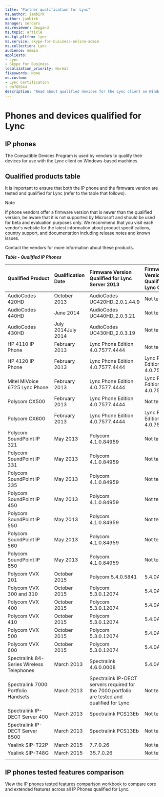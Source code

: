 ```yaml
---
title: "Partner qualification for Lync"
ms.author: jambirk
author: jambirk
manager: serdars
ms.reviewer: dougand
ms.topic: article
ms.tgt.pltfrm: lync
ms.service: skype-for-business-online-admin
ms.collection: Lync
audience: Admin
appliesto:
- Lync
- Skype for Business 
localization_priority: Normal
f1keywords: None
ms.custom:
- Lync Certification
- dn788944
description: "Read about qualified devices for the Lync client on Windows-based machines."
---
```


# Phones and devices qualified for  Lync

## IP phones

The Compatible Devices Program is used by vendors to  qualify their devices for use with the Lync client on Windows-based machines.

## Qualified products table

It is important to ensure that both the IP phone and the firmware version are tested and qualified for Lync (refer to the table that follows).

> [!NOTE]
> If phone vendors offer a firmware version that is newer than the qualified version, be aware that it is not supported by Microsoft and should be used for beta and evaluation purposes only. We recommend that you visit each vendor's website for the latest information about product specifications, country support, and documentation including release notes and known issues. 

Contact the vendors for more information about these products.

***Table - Qualified IP Phones***


| Qualified&nbsp;Product                    | Qualification Date | Firmware Version Qualified for Lync Server 2013                                               | Firmware Version Qualified for Lync Online | Firmware Version Qualified for Lync Server 2010                                               |
|:------------------------------------------|:-------------------|:----------------------------------------------------------------------------------------------|:-------------------------------------------|:----------------------------------------------------------------------------------------------|
| AudioCodes 420HD                          | October 2013       | AudioCodes UC420HD_2.0.1.44.9                                                                 | Not tested                                 | AudioCodes UC420HD_2.0.1.44.9                                                                 |
| AudioCodes 440HD                          | June 2014          | AudioCodes UC440HD_2.0.3.21                                                                   | Not tested                                 | AudioCodes UC440HD_2.0.3.21                                                                   |
| AudioCodes 430HD                          | July 2014July 2014 | AudioCodes UC430HD_2.0.3.19                                                                   | Not tested                                 |                                                                                               |
| HP 4110 IP Phone                          | February 2013      | Lync Phone Edition 4.0.7577.4444                                                              | Not tested                                 |                                                                                               |
| HP 4120 IP Phone                          | February 2013      | Lync Phone Edition 4.0.7577.4444                                                              | Lync Phone Edition 4.0.7577.4444           | Lync Phone Edition 4.0.7577.4444                                                              |
| Mitel MiVoice 6725 Lync Phone             | February 2013      | Lync Phone Edition 4.0.7577.4444                                                              | Lync Phone Edition 4.0.7577.4444           | Lync Phone Edition 4.0.7577.4444                                                              |
| Polycom CX500                             | February 2013      | Lync Phone Edition 4.0.7577.4444                                                              | Not tested                                 | Lync Phone Edition 4.0.7577.4444                                                              |
| Polycom CX600                             | February 2013      | Lync Phone Edition 4.0.7577.4444                                                              | Lync Phone Edition 4.0.7577.4444           | Lync Phone Edition 4.0.7577.4444                                                              |
| Polycom SoundPoint IP 321                 | May 2013           | Polycom 4.1.0.84959                                                                           | Not tested                                 | Polycom 4.1.0. 84792                                                                          |
| Polycom SoundPoint IP 331                 | May 2013           | Polycom 4.1.0.84959                                                                           | Not tested                                 | Polycom 4.1.0. 84793                                                                          |
| Polycom SoundPoint IP 335                 | May 2013           | Polycom 4.1.0.84959                                                                           | Not tested                                 | Polycom 4.1.0.84792                                                                           |
| Polycom SoundPoint IP 450                 | May 2013           | Polycom 4.1.0.84959                                                                           | Not tested                                 | Polycom 4.1.0.83139                                                                           |
| Polycom SoundPoint IP 550                 | May 2013           | Polycom 4.1.0.84959                                                                           | Not tested                                 | Polycom 4.1.0.83139                                                                           |
| Polycom SoundPoint IP 560                 | May 2013           | Polycom 4.1.0.84959                                                                           | Not tested                                 | Polycom 4.1.0.83140                                                                           |
| Polycom SoundPoint IP 650                 | May 2013           | Polycom 4.1.0.84959                                                                           | Not tested                                 | Polycom 4.1.0.83141                                                                           |
| Polycom VVX 201                           | October 2015       | Polycom 5.4.0.5841                                                                            | 5.4.0A                                     |                                                                                               |
| Polycom VVX 300 and 310                   | October 2015       | Polycom 5.3.0.12074                                                                           | 5.4.0A                                     | Polycom 4.1.4.7430                                                                            |
| Polycom VVX 400                           | October 2015       | Polycom 5.3.0.12074                                                                           | 5.4.0A                                     | Polycom 4.1.4.7430                                                                            |
| Polycom VVX 410                           | October 2015       | Polycom 5.3.0.12074                                                                           | 5.4.0A                                     | Polycom 4.1.4.7430                                                                            |
| Polycom VVX 500                           | October 2015       | Polycom 5.3.0.12074                                                                           | 5.4.0A                                     | Polycom 4.1.2.25646                                                                           |
| Polycom VVX 600                           | October 2015       | Polycom 5.3.0.12074                                                                           | 5.4.0A                                     | Polycom 4.1.2.25646                                                                           |
| Spectralink 84-Series Wireless Telephones | March 2013         | Spectralink 4.6.0.0008                                                                        | 5.4.0A                                     | Spectralink 4.6.0.0008                                                                        |
| Spectralink 7000 Portfolio Handsets       | March 2013         | Spectralink IP-DECT servers required for the 7000 portfolio are tested and qualified for Lync | Not tested                                 | Spectralink IP-DECT servers required for the 7000 portfolio are tested and qualified for Lync |
| Spectralink IP-DECT Server 400            | March 2013         | Spectralink PCS13Eb                                                                           | Not tested                                 | Spectralink PCS13Eb                                                                           |
| Spectralink IP-DECT Server 6500           | March 2013         | Spectralink PCS13Eb                                                                           | Not tested                                 | Spectralink PCS13Eb                                                                           |
| Yealink SIP-T22P                          | March 2015         | 7.7.0.26                                                                                      | Not tested                                 | 7.7.0.26                                                                                      |
| Yealink SIP-T48G                          | March 2015         | 35.7.0.26                                                                                     | Not tested                                 | 35.7.0.26                                                                                     |
|                                           |                    |                                                                                               |                                            |                                                                                               |

## IP phones tested features comparison
View the [IP phones tested features comparison workbook](http://partnersolutions.skypeforbusiness.com/solutionscatalog/Export?categoryid=1) to compare core and extended features across all IP Phones qualified for Lync.
